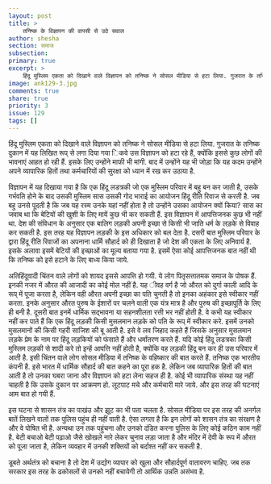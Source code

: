 ```yaml
---
layout: post
title: >
    तनिष्क के विज्ञापन की वापसी से उठे सवाल
author: shesha
section: समाज
subsection:
primary: true
excerpt: >
    हिंदू मुस्लिम एकता को दिखाने वाले विज्ञापन को तनिष्क ने सोसल मीडिया से हटा लिया. गुजरात के तनिष्क दुकान में यह लिखित रूप् से लगा दिया गया  िकवे उस विज्ञापन को हटा रहे हैं, क्योंकि इससे कुछ लोगों की भावनाएं आहत हो रही हैं.
image: ank129-3.jpg
comments: true
share: true
priority: 3
issue: 129
tags: []
---
```


हिंदू मुस्लिम एकता को दिखाने वाले विज्ञापन को तनिष्क ने सोसल मीडिया से हटा लिया. गुजरात के तनिष्क दुकान में यह लिखित रूप् से लगा दिया गया  िकवे उस विज्ञापन को हटा रहे हैं, क्योंकि इससे कुछ लोगों की भावनाएं आहत हो रही हैं. इसके लिए उन्होंने माफी भी मांगी. बाद में उन्होंने यह भी जोड़ा कि यह कदम उन्होंने अपने व्यापारिक हितों तथा कर्मचारियों की सुरक्षा को ध्यान में रख कर उठाया है.

विज्ञापन में यह दिखाया गया है कि एक हिंदू लडत्रकी जो एक मुस्लिम परिवार में बहु बन कर जाती है, उसके गर्भवति होने के बाद उसकी मुस्लिम सास उसकी गोद भाराई का आयोजन हिंदू रीति रिवाज से करती है. जब बहु उनसे पूदती है कि जब यह रस्म उनके यहां नहीं होता है तो उन्होंने उसका आयोजन क्यों किया? सास का जवाब था कि बेटियों की खुशी के लिए मायें कुछ भी कर सकती हैं. इस विज्ञापन में आपत्तिजनक कुछ भी नहीं था. देश की संविधान के अनुसार एक बालिग लड़की अपनी इच्छा से किसी भी जाति धर्म के लड़के से विवाह कर सकती है. इस तरह यह विज्ञापन लड़की के इस अधिकार को बल देता है. दसरी बात मुस्लिम परिवार के द्वारा हिंदू रीति रिवाजों का अपनाना धार्मि सौहार्द को ही दिखाता है जो देश की एकता के लिए अनिवार्य है. इसके अलावा इसमें बेटियों की इच्छाओं का मूल्य बताया गया है. इसमें ऐसा कोई आपत्तिजनक बात नहीं थी कि तनिष्क को इसे हटाने के लिए बाध्य किया जाये.

अतिहिंदूवादी चिंतन वाले लोगों को शायद इससे आपत्ति हो गयी. ये लोग पितृसत्तातमक समाज के पोषक हैं. इनकी नजर में औरत की आजादी का कोई मोल नहीं है. यह ीवह वर्ग है जो औरत को दुर्गा काली आदि के रूप् में पूजा करता है, लेकिन वही औरत अपनी इच्छा का पति चुनती है तो इनका अहंकार इसे स्वीकार नहीं करता. इनके अनुसार औरत पुरुष के ईशारों पर चलने वाली एक यंत्र मात्र है और पुरुष की इच्छापूर्ति के लिए ही बनी है. दूसरी बात इनमें धार्मिक सद्भावना या सहनशीलता रत्ती भर नहीं होती है. वे कभी यह स्वीकार नहीं कर पाते हैं कि एक हिंदू लड़की किसी मुसलमान लड़के को पति के रूप् में स्वीकार करे. इसमें उनको मुसलमानों की किसी गहरी साजिश की बू आती है. इसे वे लव जिहाद कहते हैं जिसके अनुसार मुसलमान लड़के प्रेम के नाम पर हिंदू लड़कियों को फंसाते हैं और धर्मांतरण करते हैं. यदि कोई हिंदू लडत्रका किसी मुस्लिम लड़की से शादी करे तो इन्हें आपत्ति नहीं होती है, क्योंकि वह लड़की हिंदू बन कर ही उस परिवार में आती है. इसी चिंतन वाले लोग सोसल मीडिया में तनिष्क के वहिष्कार की बात करते हैं. तनिष्क एक भारतीय कंपनी है. इसे भारत में धार्मिक सौहार्द की बात कहने का पूरा हक है. लेकिन जब व्यापारिक हितों की बात आती है तो उनका घबरा जाना और विज्ञापन को हटा लेना सहज ही है. कोई भी व्यापारिक संस्था यह नहीं चाहती है कि उसके दुकान पर आक्रमण हो. लूटपाट मचे और कर्मचारी मारे जाये. और इस तरह की घटनाएं आम बात हो गयी हैं.

इस घटना से शासन तंत्र का पाखंउ और झूट का भी पता चलता है. सोसल मीडिया पर इस तरह की अनर्गल बातें लिखने वालों तक पुलिस पहुंच ही नहीं पाती है. ऐसा लगता है कि इन लोगों को शासन तंत्र का संरक्षण है और वे पोषित भी है. अन्यथा उन तक पहुंचना और उनको दंडित करना पुलिस के लिए कोई कठिन काम नहीं है. बेटी बचाओ बेटी पढ़ाओ जैसे खोखले नारे लेकर चुनाव लड़ा जाता है और मंदिर में देवी के रूप में औरत को पूजा जाता है, लेकिन व्यवहार में उनकी शक्तियों को बर्दाश्त नहीं कर सकती है.

डूबते अर्थतंत्र को बचाना है तो देश में उद्योग व्यापार को खुला और सौहार्दपूर्ण वातावरण चाहिए. जब तक सरकार इस तरह के ढकोसलों से उनको नहीं बचायेगी तो आर्थिक उन्नति असंभव है.